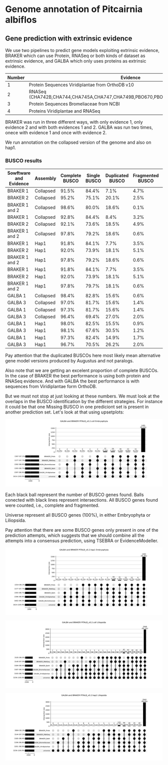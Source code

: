 # Genome annotation of __Pitcairnia albiflos__

## Gene prediction with extrinsic evidence

We use two pipelines to predict gene models exploiting extrinsic evidence, BRAKER which can use Protein, RNASeq or both kinds of dataset as extrinsic evidence, and GALBA which only uses proteins as extrinsic evidence.

| Number | Evidence | BRAKER | GALBA |
| --- | --- | --- | --- |
| 1 | Protein Sequences Viridiplantae from OrthoDB v10 | X | X |
| 2 | RNASeq (CHA742B,CHA744,CHA745A,CHA747,CHA749B,PBO670,PBO674A,PBO675,PBO677,PBO678)| X | |
| 3 | Protein Sequences Bromeliaceae from NCBI | | X |
| 4 | Proteins Viridiplantae and RNASeq | X | |

BRAKER was run in three different ways, with only evidence 1, only evidence 2 and with both evidences 1 and 2. GALBA was run two times, onece with evidence 1 and once with evidence 2.

We run annotation on the collapsed version of the genome and also on hap1.

### BUSCO results

| Sowftware and Evidence | Assembly | Complete BUSCO | Single BUSCO | Duplicated BUSCO | Fragmented BUSCO | Missing BUSCO | N BUSCO | BUSCO DB |
| --- | --- | --- | --- | --- | --- |--- | --- | --- |
| BRAKER 1 | Collapsed | 91.5% | 84.4% | 7.1% | 4.7% | 3.8% | 1614 | Embryophyta |
| BRAKER 2 | Collapsed | 95.2% | 75.1% | 20.1% | 2.5% | 2.3% | 1614 | Embryophyta |
| BRAKER 1 and 2 | Collapsed | 98.6% | 80.0% | 18.6% | 0.1% | 1.3% | 1614 | Embryophyta |
| BRAKER 1 | Collapsed | 92.8% | 84.4% | 8.4% | 3.2% | 4.0% | 3236 | Liliopsida |
| BRAKER 2 | Collapsed | 92.1% | 73.6% | 18.5% | 4.9% | 3.0% | 3236 | Liliopsida |
| BRAKER 1 and 2 | Collapsed | 97.8% | 79.2% | 18.6% | 0.6% | 1.6% | 3236 | Liliopsida |
| BRAKER 1 | Hap1 | 91.8% | 84.1% | 7.7% | 3.5% | 4.7% | 3236 | Liliopsida |
| BRAKER 2 | Hap1 | 92.0% | 73.9% | 18.1% | 5.1% | 2.9% | 3236 | Liliopsida |
| BRAKER 1 and 2 | Hap1 | 97.8% | 79.2% | 18.6% | 0.6% | 1.6% | 3236 | Liliopsida |
| BRAKER 1 | Hap1 | 91.8% | 84.1% | 7.7% | 3.5% | 4.7% | 3236 | Liliopsida |
| BRAKER 2 | Hap1 | 92.0% | 73.9% | 18.1% | 5.1% | 2.9% | 3236 | Liliopsida |
| BRAKER 1 and 2 | Hap1 | 97.8% | 79.7% | 18.1% | 0.6% | 1.6% | 3236 | Liliopsida |
| GALBA 1 | Collapsed | 98.4% | 82.8% | 15.6% | 0.6% | 1.0% | 1614 | Embryophyta |
| GALBA 3 | Collapsed | 97.0% | 81.7% | 15.6% | 1.4% | 1.3% | 1614 | Embryophyta |
| GALBA 1 | Collapsed | 97.3% | 81.7% | 15.6% | 1.4% | 1.3% | 3236 | Liliopsida |
| GALBA 3 | Collapsed | 96.4% | 69.4% | 27.0% | 2.0% | 1.6% | 3236 | Liliopsida |
| GALBA 1 | Hap1 | 98.0% | 82.5% | 15.5% | 0.9% | 1.1% | 1614 | Embryophyta |
| GALBA 3 | Hap1 | 98.1% | 67.6% | 30.5% | 1.2% | 0.7% | 1614 | Embryophyta |
| GALBA 1 | Hap1 | 97.3% | 82.4% | 14.9% | 1.7% | 1.0% | 3236 | Liliopsida |
| GALBA 3 | Hap1 | 96.7% | 70.5% | 26.2% | 2.0% | 1.3% | 3236 | Liliopsida |

Pay attention that the duplicated BUSCOs here most likely mean alternative gene model versions produced by Augustus and not paralogs.

Also  note that we are getting an excelent proportion of complete BUSCOs. In the case of BRAKER the best performance is using both protein and RNASeq evidence. And with GALBA the best performance is with sequences from Viridiplantae form OrthoDB.

But we must not stop at just looking at these numbers. We must look at the overlaps in the BUSCO identification by the different strategies. For instance it could be that one Missing BUSCO in one prediciont set is present in another prediction set. Let's look at that using upsetplots:

![GALBA.BRAKER.coll.Embryophyta](GALBA.BRAKER.PITALB_v0.2.coll.Embryophyta.png)

Each black ball represent the number of BUSCO genes found. Balls conected with black lines represent intersections. All BUSCO genes found were counted, i.e., complete and fragmented.

Universe represent all BUSCO genes (100%), in either Embryophyta or Liliopsida.

Pay attention that there are some BUSCO genes only present in one of the prediction attempts, which suggests that we should combine all the attempts into a consensus prediction, using TSEBRA or EvidenceModeller.

![GALBA.BRAKER.hap1.Embryophyta](GALBA.BRAKER.PITALB_v0.2.hap1.Embryophyta.png)

![GALBA.BRAKER.coll.Liliopsida1](GALBA.BRAKER.PITALB_v0.2.coll.Liliopsida.png)

![GALBA.BRAKER.hap1.Liliopsida](GALBA.BRAKER.PITALB_v0.2.hap1.Liliopsida.png)

